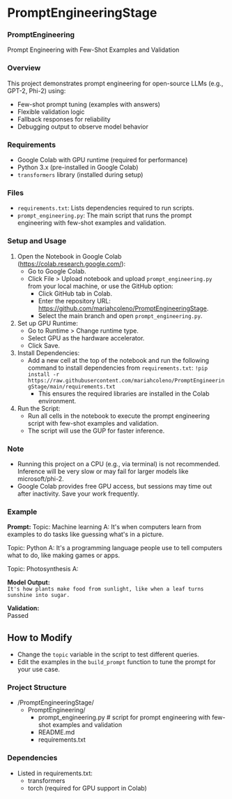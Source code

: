 # PromptEngineeringStage
### PromptEngineering
Prompt Engineering with Few-Shot Examples and Validation

### Overview
This project demonstrates prompt engineering for open-source LLMs (e.g., GPT-2, Phi-2) using:
- Few-shot prompt tuning (examples with answers)
- Flexible validation logic
- Fallback responses for reliability
- Debugging output to observe model behavior

### Requirements
- Google Colab with GPU runtime (required for performance) 
- Python 3.x (pre-installed in Google Colab)
- `transformers` library (installed during setup)

### Files
- `requirements.txt`: Lists dependencies required to run scripts.
- `prompt_engineering.py`: The main script that runs the prompt engineering with few-shot examples and validation.

### Setup and Usage
1. Open the Notebook in Google Colab (https://colab.research.google.com/):
   - Go to Google Colab.
   - Click File > Upload notebook and upload `prompt_engineering.py` from your local machine, or use the GitHub option: 
     - Click GitHub tab in Colab.
     - Enter the repository URL:
       https://github.com/mariahcoleno/PromptEngineeringStage.
     - Select the main branch and open `prompt_engineering.py`.
2. Set up GPU Runtime:
   - Go to Runtime > Change runtime type.
   - Select GPU as the hardware accelerator.
   - Click Save.
3. Install Dependencies: 
   - Add a new cell at the top of the notebook and run the following command to install dependencies from `requirements.txt`: `!pip install -r https://raw.githubusercontent.com/mariahcoleno/PromptEngineeringStage/main/requirements.txt`
     - This ensures the required libraries are installed in the Colab environment.
4. Run the Script:
   - Run all cells in the notebook to execute the prompt engineering script with few-shot examples and validation.
   - The script will use the GUP for faster inference.
 
### Note
- Running this project on a CPU (e.g., via terminal) is not recommended. Inference will be very slow or may fail for larger models like microsoft/phi-2.
- Google Colab provides free GPU access, but sessions may time out after inactivity. Save your work frequently.  

### Example 
**Prompt:**
Topic: Machine learning
A: It's when computers learn from examples to do tasks like guessing what's in a picture.

Topic: Python
A: It's a programming language people use to tell computers what to do, like making games or apps.

Topic: Photosynthesis
A:

**Model Output:**  
`It's how plants make food from sunlight, like when a leaf turns sunshine into sugar.`

**Validation:**  
Passed

## How to Modify
- Change the `topic` variable in the script to test different queries.
- Edit the examples in the `build_prompt` function to tune the prompt for your use case.

### Project Structure
- /PromptEngineeringStage/
  - PromptEngineering/
    - prompt_engineering.py # script for prompt engineering with few-shot examples and validation
    - README.md
    - requirements.txt

### Dependencies
- Listed in requirements.txt:
  - transformers
  - torch (required for GPU support in Colab)



